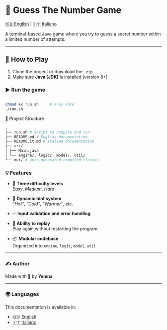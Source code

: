 # 🎯 Guess The Number Game

[🇬🇧 English](README.md) | [🇮🇹 Italiano](README.it.md)

A terminal-based Java game where you try to guess a secret number within a limited number of attempts.

---

## 🚀 How to Play

1. Clone the project or download the `.zip`
2. Make sure **Java (JDK)** is installed (version 8+)

### ▶️ Run the game

```bash

chmod +x run.sh     # only once
./run.sh

```

📁 Project Structure

```bash
.
├── run.sh # Script to compile and run
├── README.md # English documentation
├── README.it.md # Italian documentation
├── src/
│ ├── Main.java
│ └── engine/, logic/, model/, util/
└── out/ # auto-generated compiled classes

```

### 💡 Features

- 🔢 **Three difficulty levels**  
  _Easy_, _Medium_, _Hard_

- 🧠 **Dynamic hint system**  
  _"Hot"_, _"Cold"_, _"Warmer"_, etc.

- ✅ **Input validation and error handling**

- 🔁 **Ability to replay**  
  Play again without restarting the program

- 📦 **Modular codebase**  
  Organized into `engine`, `logic`, `model`, `util`

---

### ✍️ Author

Made with 💛 by **Yelena**

---

### 🌍 Languages

This documentation is available in:

- 🇬🇧 [English](README.md)
- 🇮🇹 [Italiano](README.it.md)
